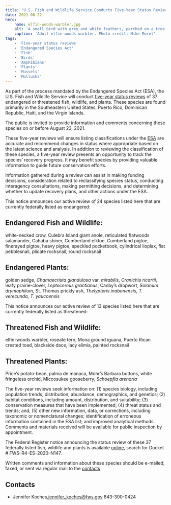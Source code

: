 ```yaml
---
title: 'U.S. Fish and Wildlife Service Conducts Five-Year Status Reviews of 37 Southeastern Species'
date: 2021-06-22
hero:
    name: elfin-woods-warbler.jpg
    alt: 'A small bird with grey and white feathers, perched on a tree branch.'
    caption: 'Adult elfin-woods warbler. Photo credit: Mike Morel'
tags:
    - 'Five-year status reviews'
    - 'Endangered Species Act'
    - 'Fish'
    - 'Birds'
    - 'Amphibians'
    - 'Plants'
    - 'Mussels'
    - 'Mollusks'
---
```


As part of the process mandated by the Endangered Species Act (ESA), the U.S. Fish and Wildlife Service will conduct [five-year status reviews](https://www.fws.gov/southeast/endangered-species-act/five-year-reviews/) of 37 endangered or threatened fish, wildlife, and plants.  These species are found primarily in the Southeastern United States, Puerto Rico, Dominican Republic, Haiti, and the Virgin Islands. 

The public is invited to provide information and comments concerning these species on or before August 23, 2021. 

These five-year reviews will ensure listing classifications under the [ESA](https://www.fws.gov/southeast/endangered-species-act/) are accurate and recommend changes in status where appropriate based on the latest science and analysis.  In addition to reviewing the classification of these species, a five-year review presents an opportunity to track the species’ recovery progress.  It may benefit species by providing valuable information to guide future conservation efforts.  

Information gathered during a review can assist in making funding decisions, consideration related to reclassifying species status, conducting interagency consultations, making permitting decisions, and determining whether to update recovery plans, and other actions under the ESA. 

 This notice announces our active review of 24 species listed here that are currently federally listed as endangered: 
 
 ## Endangered Fish and Wildlife:
 
 white-necked crow, Culebra Island giant anole, reticulated flatwoods salamander, Cahaba shiner, Cumberland elktoe, Cumberland pigtoe, finerayed pigtoe, heavy pigtoe, speckled pocketbook, cylindrical lioplax, flat pebblesnail, plicate rocksnail, round rocksnail 

## Endangered Plants:

golden sedge, _Chamaecrista glandulosa_ var. _mirabilis_, _Cranichis ricartii_, leafy prairie-clover, _Leptocereus grantianus_, Canby’s dropwort, _Solanum drymophilum_, St. Thomas prickly ash, _Thelypteris inabonensis_, _T. verecunda, T. yaucoensis_

This notice announces our active review of 13 species listed here that are currently federally listed as threatened: 

## Threatened Fish and Wildlife:

 elfin-woods warbler, roseate tern, Mona ground iguana, Puerto Rican crested toad, blackside dace, lacy elimia, painted rocksnail 
 
 ## Threatened Plants:
 
 Price’s potato-bean, palma de manaca, Mohr’s Barbara buttons, white fringeless orchid, Miccosukee gooseberry, _Schoepfia arenaria_ 

The five-year reviews seek information on: (1) species biology, including population trends, distribution, abundance, demographics, and genetics; (2) habitat conditions, including amount, distribution, and suitability; (3) conservation measures that have been implemented; (4) threat status and trends; and, (5) other new information, data, or corrections, including taxonomic or nomenclatural changes; identification of erroneous information contained in the ESA list; and improved analytical methods.  Comments and materials received will be available for public inspection by appointment. 

The Federal Register notice announcing the status review of these 37 federally listed fish, wildlife and plants is available [online](https://www.regulations.gov/), search for Docket # FWS–R4–ES–2020–N147.  

Written comments and information about these species should be e-mailed, faxed, or sent via regular mail to the [contacts](/pdf/org-chart/contacts-for-5-year-reviews.pdf)


## Contacts

- Jennifer Koches,[jennifer_koches@fws.gov](mailto:jennifer_koches@fws.gov) 843-300-0424

